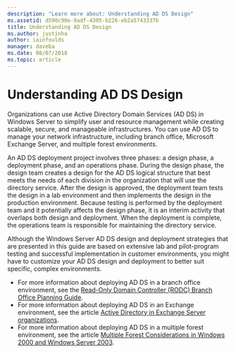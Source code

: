 ```yaml
---
description: "Learn more about: Understanding AD DS Design"
ms.assetid: d590c90e-9adf-4305-b226-eb2a5743337b
title: Understanding AD DS Design
ms.author: justinha
author: iainfoulds
manager: daveba
ms.date: 08/07/2018
ms.topic: article
---
```

# Understanding AD DS Design

>

Organizations can use Active Directory Domain Services (AD DS) in Windows Server to simplify user and resource management while creating scalable, secure, and manageable infrastructures. You can use AD DS to manage your network infrastructure, including branch office, Microsoft Exchange Server, and multiple forest environments.

An AD DS deployment project involves three phases: a design phase, a deployment phase, and an operations phase. During the design phase, the design team creates a design for the AD DS logical structure that best meets the needs of each division in the organization that will use the directory service. After the design is approved, the deployment team tests the design in a lab environment and then implements the design in the production environment. Because testing is performed by the deployment team and it potentially affects the design phase, it is an interim activity that overlaps both design and deployment. When the deployment is complete, the operations team is responsible for maintaining the directory service.

Although the Windows Server AD DS design and deployment strategies that are presented in this guide are based on extensive lab and pilot-program testing and successful implementation in customer environments, you might have to customize your AD DS design and deployment to better suit specific, complex environments.

- For more information about deploying AD DS in a branch office environment, see the [Read-Only Domain Controller (RODC) Branch Office Planning Guide](/previous-versions/windows/it-pro/windows-server-2008-r2-and-2008/dd734758(v=ws.10)).
- For more information about deploying AD DS in an Exchange environment, see the article [Active Directory in Exchange Server organizations](/exchange/plan-and-deploy/active-directory/active-directory).
- For more information about deploying AD DS in a multiple forest environment, see the article [Multiple Forest Considerations in Windows 2000 and Windows Server 2003](/previous-versions/windows/it-pro/windows-server-2003/cc739395(v=ws.10)).
